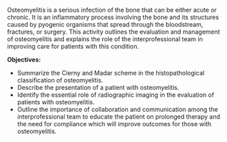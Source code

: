 Osteomyelitis is a serious infection of the bone that can be either acute or chronic. It is an inflammatory process involving the bone and its structures caused by pyogenic organisms that spread through the bloodstream, fractures, or surgery. This activity outlines the evaluation and management of osteomyelitis and explains the role of the interprofessional team in improving care for patients with this condition.

**Objectives:**
- Summarize the Cierny and Madar scheme in the histopathological classification of osteomyelitis.
- Describe the presentation of a patient with osteomyelitis.
- Identify the essential role of radiographic imaging in the evaluation of patients with osteomyelitis.
- Outline the importance of collaboration and communication among the interprofessional team to educate the patient on prolonged therapy and the need for compliance which will improve outcomes for those with osteomyelitis.